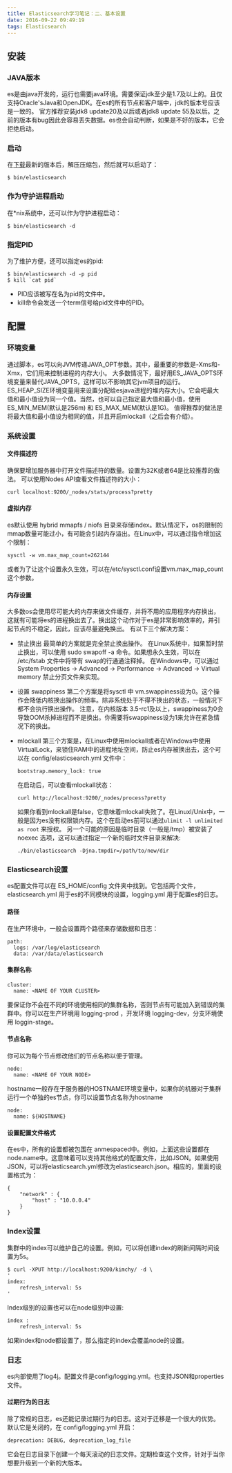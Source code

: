 ```yaml
---
title: Elasticsearch学习笔记：二、基本设置
date: 2016-09-22 09:49:19
tags: Elasticsearch
---
```

## 安装
### JAVA版本
es是由java开发的，运行也需要java环境。需要保证jdk至少是1.7及以上的。且仅支持Oracle'sJava和OpenJDK。在es的所有节点和客户端中，jdk的版本号应该是一致的。
官方推荐安装jdk8 update20及以后或者jdk8 update 55及以后。之前的版本有bug因此会容易丢失数据。es也会自动判断，如果是不好的版本，它会拒绝启动。
### 启动
在[下载](https://www.elastic.co/downloads/elasticsearch)最新的版本后，解压压缩包，然后就可以启动了：
```
$ bin/elasticsearch
```
### 作为守护进程启动
在*nix系统中，还可以作为守护进程启动：
```
$ bin/elasticsearch -d
```
### 指定PID
为了维护方便，还可以指定es的pid:
```
$ bin/elasticsearch -d -p pid 
$ kill `cat pid` 
```
- PID应该被写在名为pid的文件中。
- kill命令会发送一个term信号给pid文件中的PID。

## 配置
### 环境变量
通过脚本，es可以向JVM传递JAVA_OPT参数。其中，最重要的参数是-Xms和-Xmx，它们用来控制进程的内存大小。
大多数情况下，最好用ES_JAVA_OPTS环境变量来替代JAVA_OPTS，这样可以不影响其它jvm项目的运行。
ES_HEAP_SIZE环境变量用来设置分配给esjava进程的堆内存大小。它会吧最大值和最小值设为同一个值。当然，也可以自己指定最大值和最小值，使用ES_MIN_MEM(默认是256m) 和 ES_MAX_MEM(默认是1G)。
值得推荐的做法是将最大值和最小值设为相同的值，并且开启mlockall（之后会有介绍）。

### 系统设置
#### 文件描述符
确保要增加服务器中打开文件描述符的数量。设置为32K或者64是比较推荐的做法。
可以使用Nodes API查看文件描述符的大小：
```
curl localhost:9200/_nodes/stats/process?pretty
```

#### 虚拟内存
es默认使用 hybrid mmapfs / niofs 目录来存储index。默认情况下，os的限制的mmap数量可能过小，有可能会引起内存溢出。在Linux中，可以通过指令增加这个限制：
```
sysctl -w vm.max_map_count=262144
```
或者为了让这个设置永久生效，可以在/etc/sysctl.conf设置vm.max_map_count 这个参数。

#### 内存设置
大多数os会使用尽可能大的内存来做文件缓存，并将不用的应用程序内存换出，这就有可能将es的进程换出去了。换出这个动作对于es是非常影响效率的，并引起节点的不稳定，因此，应该尽量避免换出。
有以下三个解决方案：
- 禁止换出
  最简单的方案就是完全禁止换出操作。
  在Linux系统中，如果暂时禁止换出，可以使用 sudo swapoff -a 命令。如果想永久生效，可以在 /etc/fstab 文件中将带有 swap的行通通注释掉。
  在Windows中，可以通过 System Properties → Advanced → Performance → Advanced → Virtual memory 禁止分页文件来实现。

- 设置 swappiness
  第二个方案是将sysctl 中 vm.swappiness设为0。这个操作会降低内核换出操作的频率。除非系统处于不得不换出的状态，一般情况下都不会执行换出操作。
  注意，在内核版本 3.5-rc1及以上，swappiness为0会导致OOM杀掉进程而不是换出。你需要将swappiness设为1来允许在紧急情况下的换出。

- mlockall
  第三个方案是，在Linux中使用mlockall或者在Windows中使用VirtualLock，来锁住RAM中的进程地址空间，防止es内存被换出去，这个可以在 config/elasticsearch.yml 文件中：
  ```
  bootstrap.memory_lock: true
  ```
  在启动后，可以查看mlockall状态：
  ```
  curl http://localhost:9200/_nodes/process?pretty
  ```
  如果你看到mlockall是false，它意味着mlockall失败了。在Linuxl/Unix中，一般是因为es没有权限锁内存。这个在启动es前可以通过`ulimit -l unlimited as root` 来授权。
  另一个可能的原因是临时目录（一般是/tmp）被安装了noexec 选项，这可以通过指定一个新的临时文件目录来解决:
  ```
  ./bin/elasticsearch -Djna.tmpdir=/path/to/new/dir
  ```
### Elasticsearch设置
es配置文件可以在 ES_HOME/config 文件夹中找到。它包括两个文件，elasticsearch.yml 用于es的不同模块的设置，logging.yml 用于配置es的日志。

#### 路径
在生产环境中，一般会设置两个路径来存储数据和日志：
```
path:
  logs: /var/log/elasticsearch
  data: /var/data/elasticsearch
```

#### 集群名称
```
cluster:
  name: <NAME OF YOUR CLUSTER>
```
要保证你不会在不同的环境使用相同的集群名称，否则节点有可能加入到错误的集群中。你可以在生产环境用 logging-prod ，开发环境 logging-dev，分支环境使用 loggin-stage。

#### 节点名称
你可以为每个节点修改他们的节点名称以便于管理。
```
node:
  name: <NAME OF YOUR NODE>
```
hostname一般存在于服务器的HOSTNAME环境变量中，如果你的机器对于集群运行一个单独的es节点，你可以设置节点名称为hostname
```
node:
  name: ${HOSTNAME}
```

#### 设置配置文件格式
在es中，所有的设置都被包围在 anmespaced中。例如，上面这些设置都在node.name中。这意味着可以支持其他格式的配置文件，比如JSON。如果使用JSON，可以将elasticsearch.yml修改为elasticsearch.json。相应的，里面的设置格式为：
```
{
    "network" : {
        "host" : "10.0.0.4"
    }
}
```
### Index设置
集群中的index可以维护自己的设置。例如，可以将创建index的刷新间隔时间设置为5s。
```
$ curl -XPUT http://localhost:9200/kimchy/ -d \
'
index:
    refresh_interval: 5s
'
```

Index级别的设置也可以在node级别中设置:
```
index :
    refresh_interval: 5s
```
如果index和node都设置了，那么指定的index会覆盖node的设置。
### 日志
es内部使用了log4j。配置文件是config/logging.yml。也支持JSON和properties文件。

#### 过期行为的日志
除了常规的日志，es还能记录过期行为的日志。这对于迁移是一个很大的优势。默认它是关闭的，在 config/logging.yml 开启：
```
deprecation: DEBUG, deprecation_log_file
```
它会在日志目录下创建一个每天滚动的日志文件。定期检查这个文件，针对于当你想要升级到一个新的大版本。
